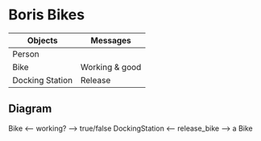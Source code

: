 # Boris Bikes

| Objects | Messages |
|--|--|
| Person | |
| Bike | Working & good |
| Docking Station | Release |

## Diagram

Bike <-- working? --> true/false
DockingStation <-- release_bike --> a Bike
